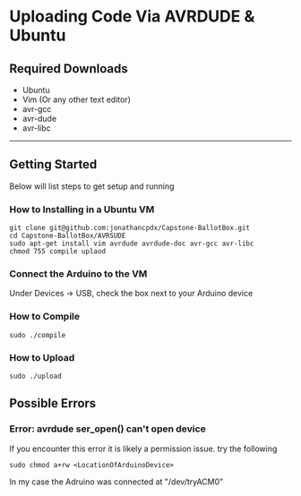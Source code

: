 # Uploading Code Via AVRDUDE & Ubuntu
## Required Downloads
* Ubuntu
* Vim (Or any other text editor)
* avr-gcc
* avr-dude
* avr-libc
---
## Getting Started
Below will list steps to get setup and running

### How to Installing in a Ubuntu VM
```
git clone git@github.com:jonathancpdx/Capstone-BallotBox.git
cd Capstone-BallotBox/AVRSUDE
sudo apt-get install vim avrdude avrdude-doc avr-gcc avr-libc
chmod 755 compile uplaod
```
### Connect the Arduino to the VM
Under Devices -> USB, check the box next to your Arduino device

### How to Compile
```
sudo ./compile
```

### How to Upload
```
sudo ./upload
```

## Possible Errors
### Error: avrdude ser_open() can't open device
If you encounter this error it is likely a permission issue. try the following
```
sudo chmod a+rw <LocationOfArduinoDevice>
```
In my case the Adruino was connected at "/dev/tryACM0"
